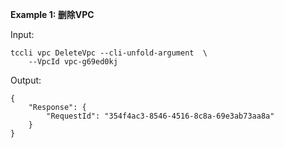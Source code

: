 **Example 1: 删除VPC**



Input: 

```
tccli vpc DeleteVpc --cli-unfold-argument  \
    --VpcId vpc-g69ed0kj
```

Output: 
```
{
    "Response": {
        "RequestId": "354f4ac3-8546-4516-8c8a-69e3ab73aa8a"
    }
}
```

